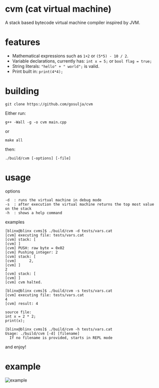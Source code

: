 # cvm (cat virtual machine)
A stack based bytecode virtual machine compiler inspired by JVM.

# features
* Mathematical expressions such as `1+2` or `(5*5) - 10 / 2`.
* Variable declarations, currently has: `int x = 5;` or `bool flag = true;`
* String literals: `"hello" + " world";` is valid.
* Print built in: `print(4*4);`

# building
```
git clone https://github.com/gosulja/cvm
```
Either run:
```
g++ -Wall -g -o cvm main.cpp
```
or
```
make all
```
then:
```
./build/cvm [-options] [-file]
```

# usage
options
```
-d  : runs the virtual machine in debug mode
-s  : after execution the virtual machine returns the top most value on the stack
-h  : shows a help command
```

examples
```
[blinx@blinx cvms]$ ./build/cvm -d tests/vars.cat
[cvm] executing file: tests/vars.cat
[cvm] stack: [
[cvm] ]
[cvm] PUSH: raw byte = 0x02
[cvm] Pushing integer: 2
[cvm] stack: [
[cvm]      2,
[cvm] ]
2
[cvm] stack: [
[cvm] ]
[cvm] cvm halted.
```

```
[blinx@blinx cvms]$ ./build/cvm -s tests/vars.cat
[cvm] executing file: tests/vars.cat
4
[cvm] result: 4

source file:
int x = 2 * 2;
print(x);
```

```
[blinx@blinx cvms]$ ./build/cvm -h tests/vars.cat
Usage: ./build/cvm [-d] [filename]
  If no filename is provided, starts in REPL mode
```

and enjoy!

# example
![example](https://imgur.com/MJIDd6p.png)
